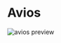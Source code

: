 # Avios
![avios preview](https://github.com/user-attachments/assets/de48d27d-8169-4d4a-a4f9-31e7f62b1922)
